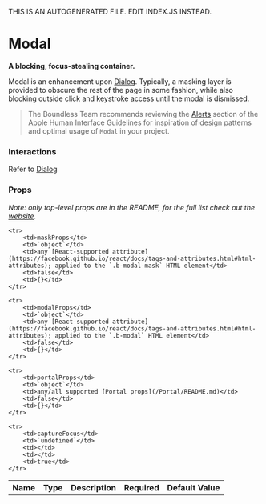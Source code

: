 THIS IS AN AUTOGENERATED FILE. EDIT INDEX.JS INSTEAD.

# Modal
__A blocking, focus-stealing container.__

Modal is an enhancement upon [Dialog](https://github.com/bibliotech/uikit/blob/master/packages/boundless-dialog/README.md). Typically, a masking layer is provided to obscure the rest of the page in some fashion, while also blocking outside click and keystroke access until the modal is dismissed.

> The Boundless Team recommends reviewing the [Alerts](https://developer.apple.com/library/mac/documentation/UserExperience/Conceptual/OSXHIGuidelines/WindowAlerts.html#//apple_ref/doc/uid/20000957-CH44-SW1) section of the Apple Human Interface Guidelines for inspiration of design patterns and optimal usage of `Modal` in your project.

### Interactions

Refer to [Dialog](https://github.com/bibliotech/uikit/blob/master/packages/boundless-dialog/README.md)

### Props

_Note: only top-level props are in the README, for the full list check out the [website](http://boundless.js.org/Modal#props)._

<table>
    <tr>
        <th>Name</th>
        <th>Type</th>
        <th>Description</th>
        <th>Required</th>
        <th>Default Value</th>
    </tr>
    
    <tr>
        <td>maskProps</td>
        <td>`object`</td>
        <td>any [React-supported attribute](https://facebook.github.io/react/docs/tags-and-attributes.html#html-attributes); applied to the `.b-modal-mask` HTML element</td>
        <td>false</td>
        <td>{}</td>
    </tr>
    
    <tr>
        <td>modalProps</td>
        <td>`object`</td>
        <td>any [React-supported attribute](https://facebook.github.io/react/docs/tags-and-attributes.html#html-attributes); applied to the `.b-modal` HTML element</td>
        <td>false</td>
        <td>{}</td>
    </tr>
    
    <tr>
        <td>portalProps</td>
        <td>`object`</td>
        <td>any/all supported [Portal props](/Portal/README.md)</td>
        <td>false</td>
        <td>{}</td>
    </tr>
    
    <tr>
        <td>captureFocus</td>
        <td>`undefined`</td>
        <td></td>
        <td></td>
        <td>true</td>
    </tr>
    
</table>
